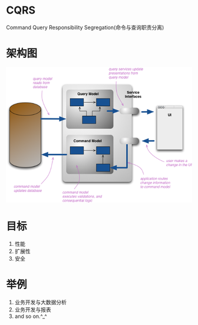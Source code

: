 # CQRS
Command Query Responsibility Segregation(命令与查询职责分离)
# 架构图
![CQRS架构](../../asset/image/cqrs/CQRS(Martin%20Fowloer).png)
# 目标
1. 性能
2. 扩展性
3. 安全

# 举例
1. 业务开发与大数据分析
2. 业务开发与报表
3. and so on.^_^